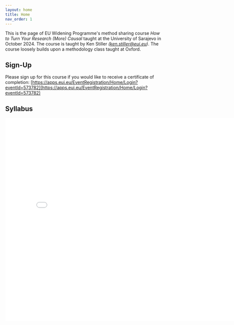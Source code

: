 ```yaml
---
layout: home
title: Home
nav_order: 1
---
```




This is the page of EU Widening Programme's method sharing course *How to Turn Your Research (More) Causal* taught at the University of Sarajevo in October 2024. The course is taught by Ken Stiller *(ken.stiller@eui.eu)*. The course loosely builds upon a methodology class taught at Oxford.


## Sign-Up

Please sign up for this course if you would like to receive a certificate of completion: [https://apps.eui.eu/EventRegistration/Home/Login?eventId=573782](https://apps.eui.eu/EventRegistration/Home/Login?eventId=573782)

## Syllabus


<embed src="widening_syllabus.pdf" width="800" height="650" 
 type="application/pdf">
